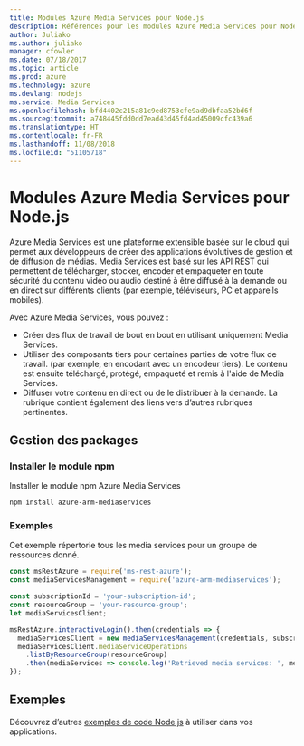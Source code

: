 ```yaml
---
title: Modules Azure Media Services pour Node.js
description: Références pour les modules Azure Media Services pour Node.js
author: Juliako
ms.author: juliako
manager: cfowler
ms.date: 07/18/2017
ms.topic: article
ms.prod: azure
ms.technology: azure
ms.devlang: nodejs
ms.service: Media Services
ms.openlocfilehash: bfd4402c215a81c9ed8753cfe9ad9dbfaa52bd6f
ms.sourcegitcommit: a748445fdd0dd7ead43d45fd4ad45009cfc439a6
ms.translationtype: HT
ms.contentlocale: fr-FR
ms.lasthandoff: 11/08/2018
ms.locfileid: "51105718"
---
```

# <a name="azure-media-services-modules-for-nodejs"></a>Modules Azure Media Services pour Node.js

Azure Media Services est une plateforme extensible basée sur le cloud qui permet aux développeurs de créer des applications évolutives de gestion et de diffusion de médias. Media Services est basé sur les API REST qui permettent de télécharger, stocker, encoder et empaqueter en toute sécurité du contenu vidéo ou audio destiné à être diffusé à la demande ou en direct sur différents clients (par exemple, téléviseurs, PC et appareils mobiles).

Avec Azure Media Services, vous pouvez :
- Créer des flux de travail de bout en bout en utilisant uniquement Media Services. 
- Utiliser des composants tiers pour certaines parties de votre flux de travail. (par exemple, en encodant avec un encodeur tiers). Le contenu est ensuite téléchargé, protégé, empaqueté et remis à l'aide de Media Services.
- Diffuser votre contenu en direct ou de le distribuer à la demande. La rubrique contient également des liens vers d’autres rubriques pertinentes.

## <a name="management-package"></a>Gestion des packages

### <a name="install-the-npm-module"></a>Installer le module npm

Installer le module npm Azure Media Services

```bash
npm install azure-arm-mediaservices
```

### <a name="example"></a>Exemples

Cet exemple répertorie tous les media services pour un groupe de ressources donné.

```javascript
const msRestAzure = require('ms-rest-azure');
const mediaServicesManagement = require('azure-arm-mediaservices');

const subscriptionId = 'your-subscription-id';
const resourceGroup = 'your-resource-group';
let mediaServicesClient;

msRestAzure.interactiveLogin().then(credentials => {
  mediaServicesClient = new mediaServicesManagement(credentials, subscriptionId);
  mediaServicesClient.mediaServiceOperations
    .listByResourceGroup(resourceGroup)
    .then(mediaServices => console.log('Retrieved media services: ', mediaServices));
});
```

## <a name="samples"></a>Exemples

Découvrez d’autres [exemples de code Node.js](https://azure.microsoft.com/resources/samples/?platform=nodejs) à utiliser dans vos applications.
